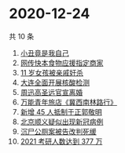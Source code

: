 # 2020-12-24

共 10 条

<!-- BEGIN -->
<!-- 最后更新时间 Thu Dec 24 2020 08:21:38 GMT+0800 (CST) -->
1. [小丑竟是我自己](https://www.zhihu.com/search?q=小丑竟是我自己)
1. [网传快本食物应援指定商家](https://www.zhihu.com/search?q=快乐大本营)
1. [11 岁女孩被亲戚奸杀](https://www.zhihu.com/search?q=女孩被亲戚奸杀)
1. [大连全面开展核酸检测](https://www.zhihu.com/search?q=大连疫情)
1. [周迅高圣远官宣离婚](https://www.zhihu.com/search?q=周迅高圣远)
1. [万能青年旅店《冀西南林路行》](https://www.zhihu.com/search?q=万能青年旅店)
1. [新增 45 人抵制于正郭敬明](https://www.zhihu.com/search?q=于正郭敬明)
1. [北京顺义疑似出现新冠病例](https://www.zhihu.com/search?q=北京顺义疫情)
1. [沉尸公厕案被告改判死缓](https://www.zhihu.com/search?q=沉尸公厕案)
1. [2021 考研人数达到 377 万](https://www.zhihu.com/search?q=考研人数)
<!-- END -->
